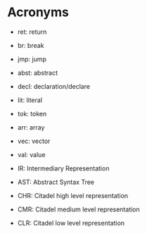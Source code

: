 # Acronyms

- ret: return

- br: break

- jmp: jump

- abst: abstract

- decl: declaration/declare

- lit: literal

- tok: token

- arr: array

- vec: vector

- val: value

- IR: Intermediary Representation

- AST: Abstract Syntax Tree

- CHR: Citadel high level representation

- CMR: Citadel medium level representation

- CLR: Citadel low level representation
